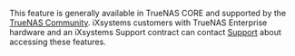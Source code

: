 &NewLine;

This feature is generally available in TrueNAS CORE and supported by the [TrueNAS Community](https://forums.truenas.com/).
iXsystems customers with TrueNAS Enterprise hardware and an iXsystems Support contract can contact [Support](https://www.truenas.com/docs/core/system/support/) about accessing these features.

